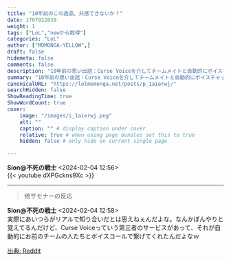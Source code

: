 ```yaml
---
title: "10年前のこの逸品、共感できないか？"
date: 1707022839
weight: 1
tags: ["LoL","newから取得"]
categories: "LoL"
author: ["MOMONGA-YELLOW",]
draft: false
hidemeta: false 
comments: false
description: "10年前の思い出話：Curse Voiceを介してチームメイトと自動的にボイスチャットができた時代。"
summary: "10年前の思い出話：Curse Voiceを介してチームメイトと自動的にボイスチャットができた時代。"
canonicalURL: "https://lolmomonga.net/posts/p_1aierwj/"
searchHidden: false
ShowReadingTime: true
ShowWordCount: true
cover:
    image: "/images/i_1aierwj.png"
    alt: ""
    caption: "" # display caption under cover
    relative: true # when using page bundles set this to true
    hidden: false # only hide on current single page

---
```

**Sion@不死の戦士** <2024-02-04 12:56>  
{{< youtube dXPGckns9Xc >}}
  

---

> 他サモナーの反応  

**Sion@不死の戦士** <2024-02-04 12:58>  
実際にあいつらがリアルで知り合いだとは思えねぇんだよな。なんかぼんやりと覚えてるんだけど、Curse Voiceっていう第三者のサービスがあって、それが自動的にお前のチームの人たちとボイスコールで繋げてくれたんだよなｗ




[出典: Reddit](https://www.reddit.com//r/leagueoflegends/comments/1aierwj/found_this_gem_from_10_years_ago_is_this_not/)
